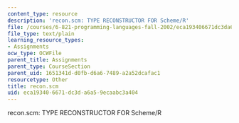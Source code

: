 ```yaml
---
content_type: resource
description: 'recon.scm: TYPE RECONSTRUCTOR FOR Scheme/R'
file: /courses/6-821-programming-languages-fall-2002/eca193406671dc3da6a59ecaabc3a404_recon.scm
file_type: text/plain
learning_resource_types:
- Assignments
ocw_type: OCWFile
parent_title: Assignments
parent_type: CourseSection
parent_uid: 1651341d-d0fb-d6a6-7489-a2a52dcafac1
resourcetype: Other
title: recon.scm
uid: eca19340-6671-dc3d-a6a5-9ecaabc3a404
---
```

recon.scm: TYPE RECONSTRUCTOR FOR Scheme/R

